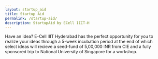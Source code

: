 ```yaml
---
layout: startup_aid
title: Startup Aid
permalink: /startup-aid/
description: StartupAid by ECell IIIT-H
---
```


Have an idea? E-Cell IIIT Hyderabad has the perfect opportunity for you to realize your ideas through a 5-week incubation period at the end of which select ideas will recieve a seed-fund of 5,00,000 INR from CIE and a fully sponsored trip to National University of Singapore for a workshop.
